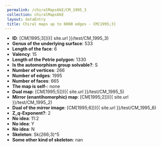```yaml
--- 
 permalink: /chiralMaps6kE/CM_1995_3 
 collection: chiralMaps6kE
 layout: dataEntry
 title: Chiral maps up to 6000 edges - CM[1995;3]
---
```


- **ID**: [CM[1995;3]]({{ site.url }}/test/CM_1995_3)
- **Genus of the underlying surface**: 533
- **Length of the face**: 6
- **Valency**: 15
- **Length of the Petrie polygon**: 1330
- **Is the automorphism group solvable?**: S
- **Number of vertices**: 266
- **Number of edges**: 1995
- **Number of faces**: 665
- **The map is self-**: none
- **Dual map**: [CM[1995;5]]({{ site.url }}/test/CM_1995_5)
- **Mirror (enantihomorphic) map**: [CM[1995;2]]({{ site.url }}/test/CM_1995_2)
- **Dual of the mirror image**: [CM[1995;6]]({{ site.url }}/test/CM_1995_6)
- **Z_q-Exponent?**: 2
- **No idea**:  11:2
- **No idea**: Y
- **No idea**: N
- **Skeleton**: Sk(266;3)^5
- **Some other kind of skeleton**: nan
